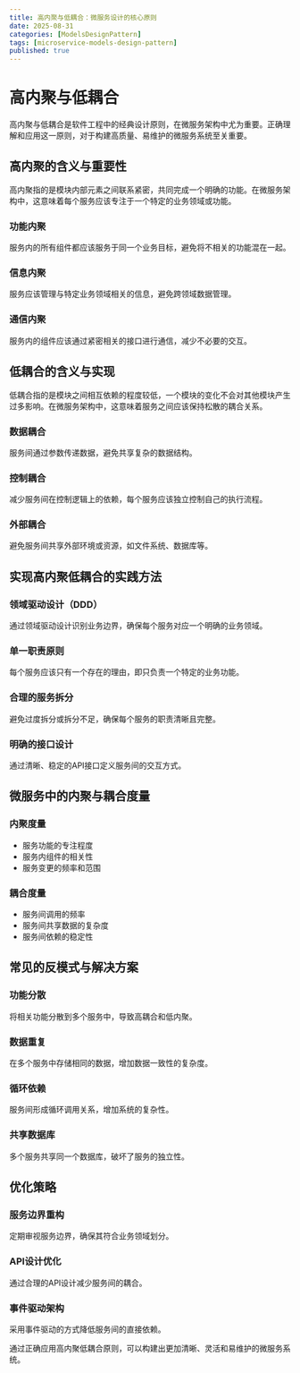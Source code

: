 ```yaml
---
title: 高内聚与低耦合：微服务设计的核心原则
date: 2025-08-31
categories: [ModelsDesignPattern]
tags: [microservice-models-design-pattern]
published: true
---
```


# 高内聚与低耦合

高内聚与低耦合是软件工程中的经典设计原则，在微服务架构中尤为重要。正确理解和应用这一原则，对于构建高质量、易维护的微服务系统至关重要。

## 高内聚的含义与重要性

高内聚指的是模块内部元素之间联系紧密，共同完成一个明确的功能。在微服务架构中，这意味着每个服务应该专注于一个特定的业务领域或功能。

### 功能内聚
服务内的所有组件都应该服务于同一个业务目标，避免将不相关的功能混在一起。

### 信息内聚
服务应该管理与特定业务领域相关的信息，避免跨领域数据管理。

### 通信内聚
服务内的组件应该通过紧密相关的接口进行通信，减少不必要的交互。

## 低耦合的含义与实现

低耦合指的是模块之间相互依赖的程度较低，一个模块的变化不会对其他模块产生过多影响。在微服务架构中，这意味着服务之间应该保持松散的耦合关系。

### 数据耦合
服务间通过参数传递数据，避免共享复杂的数据结构。

### 控制耦合
减少服务间在控制逻辑上的依赖，每个服务应该独立控制自己的执行流程。

### 外部耦合
避免服务间共享外部环境或资源，如文件系统、数据库等。

## 实现高内聚低耦合的实践方法

### 领域驱动设计（DDD）
通过领域驱动设计识别业务边界，确保每个服务对应一个明确的业务领域。

### 单一职责原则
每个服务应该只有一个存在的理由，即只负责一个特定的业务功能。

### 合理的服务拆分
避免过度拆分或拆分不足，确保每个服务的职责清晰且完整。

### 明确的接口设计
通过清晰、稳定的API接口定义服务间的交互方式。

## 微服务中的内聚与耦合度量

### 内聚度量
- 服务功能的专注程度
- 服务内组件的相关性
- 服务变更的频率和范围

### 耦合度量
- 服务间调用的频率
- 服务间共享数据的复杂度
- 服务间依赖的稳定性

## 常见的反模式与解决方案

### 功能分散
将相关功能分散到多个服务中，导致高耦合和低内聚。

### 数据重复
在多个服务中存储相同的数据，增加数据一致性的复杂度。

### 循环依赖
服务间形成循环调用关系，增加系统的复杂性。

### 共享数据库
多个服务共享同一个数据库，破坏了服务的独立性。

## 优化策略

### 服务边界重构
定期审视服务边界，确保其符合业务领域划分。

### API设计优化
通过合理的API设计减少服务间的耦合。

### 事件驱动架构
采用事件驱动的方式降低服务间的直接依赖。

通过正确应用高内聚低耦合原则，可以构建出更加清晰、灵活和易维护的微服务系统。